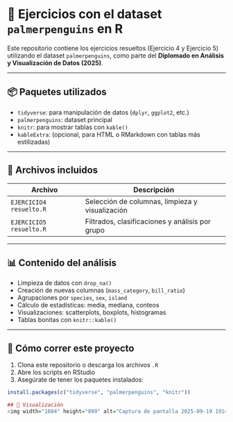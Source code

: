 # 🐧 Ejercicios con el dataset `palmerpenguins` en R

Este repositorio contiene los ejercicios resueltos (Ejercicio 4 y Ejercicio 5) utilizando el dataset `palmerpenguins`, como parte del **Diplomado en Análisis y Visualización de Datos (2025)**.

---

## 📦 Paquetes utilizados

- `tidyverse`: para manipulación de datos (`dplyr`, `ggplot2`, etc.)
- `palmerpenguins`: dataset principal
- `knitr`: para mostrar tablas con `kable()`
- `kableExtra`: (opcional, para HTML o RMarkdown con tablas más estilizadas)

---

## 📁 Archivos incluidos

| Archivo                    | Descripción                                      |
|---------------------------|--------------------------------------------------|
| `EJERCICIO4 resuelto.R`   | Selección de columnas, limpieza y visualización |
| `EJERCICIO5 resuelto.R`   | Filtrados, clasificaciones y análisis por grupo |

---

## 📊 Contenido del análisis

- Limpieza de datos con `drop_na()`
- Creación de nuevas columnas (`mass_category`, `bill_ratio`)
- Agrupaciones por `species`, `sex`, `island`
- Cálculo de estadísticas: media, mediana, conteos
- Visualizaciones: scatterplots, boxplots, histogramas
- Tablas bonitas con `knitr::kable()`

---

## 🚀 Cómo correr este proyecto

1. Clona este repositorio o descarga los archivos `.R`
2. Abre los scripts en RStudio
3. Asegúrate de tener los paquetes instalados:

```r
install.packages(c("tidyverse", "palmerpenguins", "knitr"))

## 📸 Visualización
<img width="1884" height="899" alt="Captura de pantalla 2025-09-19 191439" src="https://github.com/user-attachments/assets/24e8843c-c85a-4610-8110-fc404f103791" />



